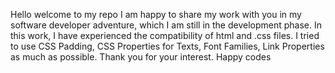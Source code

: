 Hello
welcome to my repo
I am happy to share my work with you in my software developer adventure, which I am still in the development phase.
In this work, I have experienced the compatibility of html and .css files. 
I tried to use CSS Padding, CSS Properties for Texts, Font Families, Link Properties as much as possible.
Thank you for your interest.
Happy codes
